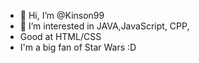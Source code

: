 - 👋 Hi, I’m @Kinson99
- 👀 I’m interested in JAVA,JavaScript, CPP,
- Good at HTML/CSS
- I'm a big fan of Star Wars :D


<!---
Kinson99/Kinson99 is a ✨ special ✨ repository because its `README.md` (this file) appears on your GitHub profile.
You can click the Preview link to take a look at your changes.
--->
